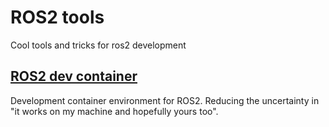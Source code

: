 # ROS2 tools

Cool tools and tricks for ros2 development

## [ROS2 dev container](ros2_dev_container)

Development container environment for ROS2. Reducing the uncertainty in "it works on my machine and hopefully yours too".
